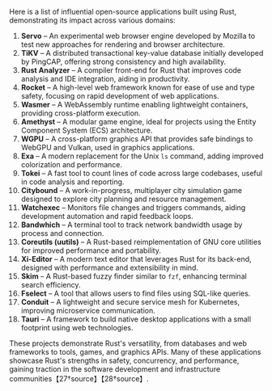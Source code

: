 Here is a list of influential open-source applications built using Rust, demonstrating its impact across various domains:

1. **Servo** – An experimental web browser engine developed by Mozilla to test new approaches for rendering and browser architecture.
2. **TiKV** – A distributed transactional key-value database initially developed by PingCAP, offering strong consistency and high availability.
3. **Rust Analyzer** – A compiler front-end for Rust that improves code analysis and IDE integration, aiding in productivity.
4. **Rocket** – A high-level web framework known for ease of use and type safety, focusing on rapid development of web applications.
5. **Wasmer** – A WebAssembly runtime enabling lightweight containers, providing cross-platform execution.
6. **Amethyst** – A modular game engine, ideal for projects using the Entity Component System (ECS) architecture.
7. **WGPU** – A cross-platform graphics API that provides safe bindings to WebGPU and Vulkan, used in graphics applications.
8. **Exa** – A modern replacement for the Unix `ls` command, adding improved colorization and performance.
9. **Tokei** – A fast tool to count lines of code across large codebases, useful in code analysis and reporting.
10. **Citybound** – A work-in-progress, multiplayer city simulation game designed to explore city planning and resource management.
11. **Watchexec** – Monitors file changes and triggers commands, aiding development automation and rapid feedback loops.
12. **Bandwhich** – A terminal tool to track network bandwidth usage by process and connection.
13. **Coreutils (uutils)** – A Rust-based reimplementation of GNU core utilities for improved performance and portability.
14. **Xi-Editor** – A modern text editor that leverages Rust for its back-end, designed with performance and extensibility in mind.
15. **Skim** – A Rust-based fuzzy finder similar to `fzf`, enhancing terminal search efficiency.
16. **Fselect** – A tool that allows users to find files using SQL-like queries.
17. **Conduit** – A lightweight and secure service mesh for Kubernetes, improving microservice communication.
18. **Tauri** – A framework to build native desktop applications with a small footprint using web technologies.

These projects demonstrate Rust's versatility, from databases and web frameworks to tools, games, and graphics APIs. Many of these applications showcase Rust's strengths in safety, concurrency, and performance, gaining traction in the software development and infrastructure communities【27†source】【28†source】.
